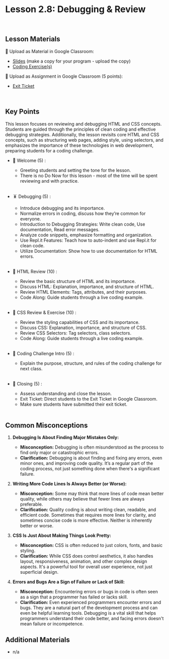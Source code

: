 # Lesson 2.8: Debugging & Review

<br>

## Lesson Materials

📖 Upload as Material in Google Classroom:
- [Slides](https://docs.google.com/presentation/d/1C-mFqf-I0Mcw1iTpw1UCzPEUED-4TqD0qA0dfGPxpOw/edit?usp=sharing) (make a copy for your program - upload the copy)
- [Coding Exercise(s)](https://github.com/itscodenation/int-u2l8-23-24-student-exercises)

📝 Upload as Assignment in Google Classroom (5 points):
- [Exit Ticket](https://forms.gle/ZBWXZkVS7LjH6usu5)

<br>

## Key Points
This lesson focuses on reviewing and debugging HTML and CSS concepts. Students are guided through the principles of clean coding and effective debugging strategies. Additionally, the lesson revisits core HTML and CSS concepts, such as structuring web pages, adding style, using selectors, and emphasizes the importance of these technologies in web development, preparing students for a coding challenge.


- 👋 Welcome (5) : 
    -  Greeting students and setting the tone for the lesson.
    -  There is no Do Now for this lesson - most of the time will be spent reviewing and with practice. <br><br>

- 🪳 Debugging (5) : 
    -  Introduce debugging and its importance.
    -  Normalize errors in coding, discuss how they’re common for everyone.
    -  Introduction to Debugging Strategies: Write clean code, Use documentation, Read error messages.
    -  Analyze code snippets, emphasize formatting and organization.
    -  Use Repl.it Features: Teach how to auto-indent and use Repl.it for clean code.
    -  Utilize Documentation: Show how to use documentation for HTML errors.<br><br>

- 🔄 HTML Review (10) :
    -  Review the basic structure of HTML and its importance.
    -  Discuss HTML: Explanation, importance, and structure of HTML.
    -  Review HTML Elements: Tags, attributes, and their purposes.
    -  Code Along: Guide students through a live coding example.<br><br>

- 🔄 CSS Review & Exercise (10) : 
    -  Review the styling capabilities of CSS and its importance.
    -  Discuss CSS: Explanation, importance, and structure of CSS.
    -  Review CSS Selectors: Tag selectors, class selectors.
    -  Code Along: Guide students through a live coding example.<br><br>

- 👾 Coding Challenge Intro (5) : 
    -  Explain the purpose, structure, and rules of the coding challenge for next class.<br><br>

- 👋 Closing (5) : 
    -  Assess understanding and close the lesson.
    -  Exit Ticket: Direct students to the Exit Ticket in Google Classroom.
    -  Make sure students have submitted their exit ticket.<br><br>


## Common Misconceptions
1. **Debugging Is About Finding Major Mistakes Only:**
   - **Misconception:** Debugging is often misunderstood as the process to find only major or catastrophic errors.
   - **Clarification:** Debugging is about finding and fixing any errors, even minor ones, and improving code quality. It’s a regular part of the coding process, not just something done when there's a significant failure.

2. **Writing More Code Lines Is Always Better (or Worse):**
   - **Misconception:** Some may think that more lines of code mean better quality, while others may believe that fewer lines are always preferable.
   - **Clarification:** Quality coding is about writing clean, readable, and efficient code. Sometimes that requires more lines for clarity, and sometimes concise code is more effective. Neither is inherently better or worse.

3. **CSS Is Just About Making Things Look Pretty:**
   - **Misconception:** CSS is often reduced to just colors, fonts, and basic styling.
   - **Clarification:** While CSS does control aesthetics, it also handles layout, responsiveness, animation, and other complex design aspects. It's a powerful tool for overall user experience, not just superficial design.

4. **Errors and Bugs Are a Sign of Failure or Lack of Skill:**
   - **Misconception:** Encountering errors or bugs in code is often seen as a sign that a programmer has failed or lacks skill.
   - **Clarification:** Even experienced programmers encounter errors and bugs. They are a natural part of the development process and can even be helpful learning tools. Debugging is a vital skill that helps programmers understand their code better, and facing errors doesn't mean failure or incompetence.

## Additional Materials
- n/a
